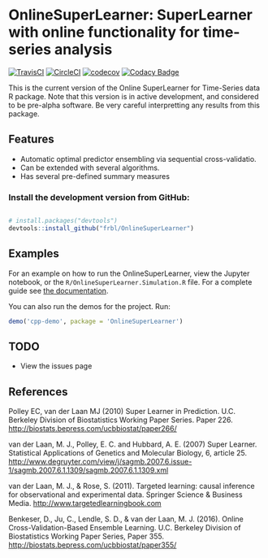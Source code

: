 # OnlineSuperLearner: SuperLearner with online functionality for time-series analysis

[![TravisCI](https://travis-ci.org/frbl/OnlineSuperLearner.svg?branch=master)](https://travis-ci.org/frbl/OnlineSuperLearner)
[![CircleCI](https://circleci.com/gh/frbl/OnlineSuperLearner.svg?style=svg&circle-token=5badec7bf5e36f14cb653dae793d9495eeb540b3)](https://circleci.com/gh/frbl/onlinesuperlearner)
[![codecov](https://codecov.io/gh/frbl/OnlineSuperLearner/branch/master/graph/badge.svg?token=1s11gjN38m)](https://codecov.io/gh/frbl/OnlineSuperLearner)
[![Codacy Badge](https://api.codacy.com/project/badge/Grade/adb6ba75281742f59ff610611cfad947)](https://www.codacy.com/app/frbl/OnlineSuperLearner?utm_source=github.com&amp;utm_medium=referral&amp;utm_content=frbl/OnlineSuperLearner&amp;utm_campaign=Badge_Grade)

This is the current version of the Online SuperLearner for Time-Series data R package. Note that this version is in active development, and considered to be pre-alpha software. Be very careful interpretting any results from this package. 

## Features

* Automatic optimal predictor ensembling via sequential cross-validatio.
* Can be extended with several algorithms.
* Has several pre-defined summary measures

### Install the development version from GitHub:
##
```r
# install.packages("devtools")
devtools::install_github("frbl/OnlineSuperLearner")
```
[devtools]: https://github.com/hadley/devtools

## Examples 

For an example on how to run the OnlineSuperLearner, view the Jupyter notebook, or the `R/OnlineSuperLearner.Simulation.R` file. For a complete guide see [the documentation](https://frbl.eu/OnlineSuperLearner).

[Jupyter]: http://jupyter.org/

You can also run the demos for the project. Run:
``` R
demo('cpp-demo', package = 'OnlineSuperLearner')
```

## TODO

* View the issues page

## References 

Polley EC, van der Laan MJ (2010) Super Learner in Prediction. U.C. Berkeley Division of Biostatistics Working Paper Series. Paper 226. <http://biostats.bepress.com/ucbbiostat/paper266/>

van der Laan, M. J., Polley, E. C. and Hubbard, A. E. (2007) Super Learner. Statistical Applications of Genetics and Molecular Biology, 6, article 25. <http://www.degruyter.com/view/j/sagmb.2007.6.issue-1/sagmb.2007.6.1.1309/sagmb.2007.6.1.1309.xml>

van der Laan, M. J., & Rose, S. (2011). Targeted learning: causal inference for observational and experimental data. Springer Science & Business Media. <http://www.targetedlearningbook.com>

Benkeser, D., Ju, C., Lendle, S. D., & van der Laan, M. J. (2016). Online Cross-Validation-Based Ensemble Learning. U.C. Berkeley Division of Biostatistics Working Paper Series, Paper 355. <http://biostats.bepress.com/ucbbiostat/paper355/>
